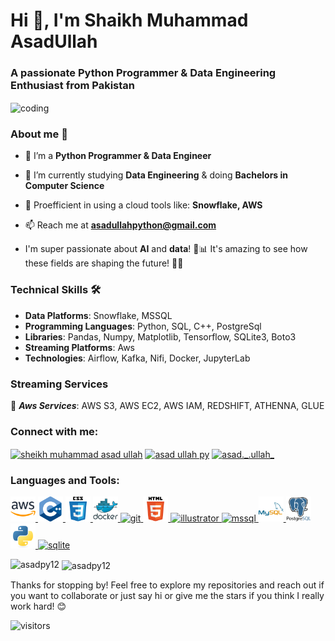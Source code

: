 <h1>Hi 👋, I'm Shaikh Muhammad AsadUllah</h1>
<h3>A passionate Python Programmer & Data Engineering Enthusiast from Pakistan</h3>
<img align="center" alt="coding" width="600px" src="https://media.licdn.com/dms/image/D4D12AQEdmoO2gDceEQ/article-cover_image-shrink_720_1280/0/1692011648348?e=2147483647&v=beta&t=ueJx2hLXSJ3fP0gOjO2tOwJzMMLyi1cwpea2zwxoI_g" />

<h3>About me 🤔</h3>

- 🔭 I’m a **Python Programmer & Data Engineer**

- 🌱 I’m currently studying **Data Engineering** & doing **Bachelors in Computer Science** 

- 💬 Proefficient in using a cloud tools like: **Snowflake, AWS**

- 📫 Reach me at **asadullahpython@gmail.com**

- I'm super passionate about **AI** and **data**! 🧠📊 It's amazing to see how these fields are shaping the future! 🚀✨


<h3>Technical Skills  🛠️</h3>

- **Data Platforms**: Snowflake, MSSQL
- **Programming Languages**: Python, SQL, C++, PostgreSql
- **Libraries**: Pandas, Numpy, Matplotlib, Tensorflow, SQLite3, Boto3
- **Streaming Platforms**: Aws
- **Technologies**: Airflow, Kafka, Nifi, Docker, JupyterLab

<h3>Streaming Services </h3>

🌟 **<i>Aws Services</i>**: AWS S3, AWS EC2, AWS IAM, REDSHIFT, ATHENNA, GLUE
  
<h3 align="left">Connect with me:</h3>
<p align="left">
<a href="https://www.linkedin.com/in/sheikh-muhammad-asad-ullah-83b302328/" target="blank"><img align="center" src="https://raw.githubusercontent.com/rahuldkjain/github-profile-readme-generator/master/src/images/icons/Social/linked-in-alt.svg" alt="sheikh muhammad asad ullah" height="30" width="40" /></a>
<a href="https://kaggle.com/asad ullah py" target="blank"><img align="center" src="https://raw.githubusercontent.com/rahuldkjain/github-profile-readme-generator/master/src/images/icons/Social/kaggle.svg" alt="asad ullah py" height="30" width="40" /></a>
<a href="https://instagram.com/asad._.ullah_" target="blank"><img align="center" src="https://raw.githubusercontent.com/rahuldkjain/github-profile-readme-generator/master/src/images/icons/Social/instagram.svg" alt="asad._.ullah_" height="30" width="40" /></a>
</p>

<h3 align="left">Languages and Tools:</h3>
<p align="left"> <a href="https://aws.amazon.com" target="_blank" rel="noreferrer"> <img src="https://raw.githubusercontent.com/devicons/devicon/master/icons/amazonwebservices/amazonwebservices-original-wordmark.svg" alt="aws" width="40" height="40"/> </a> <a href="https://www.w3schools.com/cpp/" target="_blank" rel="noreferrer"> <img src="https://raw.githubusercontent.com/devicons/devicon/master/icons/cplusplus/cplusplus-original.svg" alt="cplusplus" width="40" height="40"/> </a> <a href="https://www.w3schools.com/css/" target="_blank" rel="noreferrer"> <img src="https://raw.githubusercontent.com/devicons/devicon/master/icons/css3/css3-original-wordmark.svg" alt="css3" width="40" height="40"/> </a> <a href="https://www.docker.com/" target="_blank" rel="noreferrer"> <img src="https://raw.githubusercontent.com/devicons/devicon/master/icons/docker/docker-original-wordmark.svg" alt="docker" width="40" height="40"/> </a> <a href="https://git-scm.com/" target="_blank" rel="noreferrer"> <img src="https://www.vectorlogo.zone/logos/git-scm/git-scm-icon.svg" alt="git" width="40" height="40"/> </a> <a href="https://www.w3.org/html/" target="_blank" rel="noreferrer"> <img src="https://raw.githubusercontent.com/devicons/devicon/master/icons/html5/html5-original-wordmark.svg" alt="html5" width="40" height="40"/> </a> <a href="https://www.adobe.com/in/products/illustrator.html" target="_blank" rel="noreferrer"> <img src="https://www.vectorlogo.zone/logos/adobe_illustrator/adobe_illustrator-icon.svg" alt="illustrator" width="40" height="40"/> </a> <a href="https://www.microsoft.com/en-us/sql-server" target="_blank" rel="noreferrer"> <img src="https://www.svgrepo.com/show/303229/microsoft-sql-server-logo.svg" alt="mssql" width="40" height="40"/> </a> <a href="https://www.mysql.com/" target="_blank" rel="noreferrer"> <img src="https://raw.githubusercontent.com/devicons/devicon/master/icons/mysql/mysql-original-wordmark.svg" alt="mysql" width="40" height="40"/> </a> <a href="https://www.postgresql.org" target="_blank" rel="noreferrer"> <img src="https://raw.githubusercontent.com/devicons/devicon/master/icons/postgresql/postgresql-original-wordmark.svg" alt="postgresql" width="40" height="40"/> </a> <a href="https://www.python.org" target="_blank" rel="noreferrer"> <img src="https://raw.githubusercontent.com/devicons/devicon/master/icons/python/python-original.svg" alt="python" width="40" height="40"/> </a> <a href="https://www.sqlite.org/" target="_blank" rel="noreferrer"> <img src="https://www.vectorlogo.zone/logos/sqlite/sqlite-icon.svg" alt="sqlite" width="40" height="40"/> </a> </p>



<p><img align="left" src="https://github-readme-stats.vercel.app/api/top-langs?username=asadpy12&show_icons=true&locale=en&layout=compact" alt="asadpy12" /></p>



<p>&nbsp;<img align="center" src="https://github-readme-stats.vercel.app/api?username=asadpy12&show_icons=true&locale=en" alt="asadpy12" /></p>

Thanks for stopping by! Feel free to explore my repositories and reach out if you want to collaborate or just say hi or give me the stars if you think I really work hard! 😊

![visitors](https://visitor-badge.laobi.icu/badge?page_id=AsadPy12.AsadPy12)
